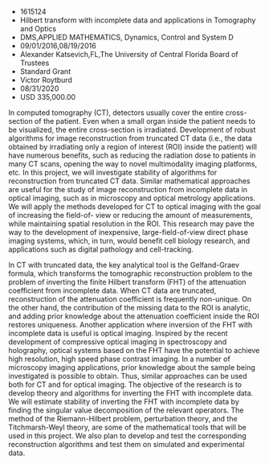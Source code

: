
* 1615124
* Hilbert transform with incomplete data and applications in Tomography and Optics
* DMS,APPLIED MATHEMATICS, Dynamics, Control and System D
* 09/01/2016,08/19/2016
* Alexander Katsevich,FL,The University of Central Florida Board of Trustees
* Standard Grant
* Victor Roytburd
* 08/31/2020
* USD 335,000.00

In computed tomography (CT), detectors usually cover the entire cross-section of
the patient. Even when a small organ inside the patient needs to be visualized,
the entire cross-section is irradiated. Development of robust algorithms for
image reconstruction from truncated CT data (i.e., the data obtained by
irradiating only a region of interest (ROI) inside the patient) will have
numerous benefits, such as reducing the radiation dose to patients in many CT
scans, opening the way to novel multimodality imaging platforms, etc. In this
project, we will investigate stability of algorithms for reconstruction from
truncated CT data. Similar mathematical approaches are useful for the study of
image reconstruction from incomplete data in optical imaging, such as in
microscopy and optical metrology applications. We will apply the methods
developed for CT to optical imaging with the goal of increasing the field-of-
view or reducing the amount of measurements, while maintaining spatial
resolution in the ROI. This research may pave the way to the development of
inexpensive, large-field-of-view direct phase imaging systems, which, in turn,
would benefit cell biology research, and applications such as digital pathology
and cell-tracking.

In CT with truncated data, the key analytical tool is the Gelfand-Graev formula,
which transforms the tomographic reconstruction problem to the problem of
inverting the finite Hilbert transform (FHT) of the attenuation coefficient from
incomplete data. When CT data are truncated, reconstruction of the attenuation
coefficient is frequently non-unique. On the other hand, the contribution of the
missing data to the ROI is analytic, and adding prior knowledge about the
attenuation coefficient inside the ROI restores uniqueness. Another application
where inversion of the FHT with incomplete data is useful is optical imaging.
Inspired by the recent development of compressive optical imaging in
spectroscopy and holography, optical systems based on the FHT have the potential
to achieve high resolution, high speed phase contrast imaging. In a number of
microscopy imaging applications, prior knowledge about the sample being
investigated is possible to obtain. Thus, similar approaches can be used both
for CT and for optical imaging. The objective of the research is to develop
theory and algorithms for inverting the FHT with incomplete data. We will
estimate stability of inverting the FHT with incomplete data by finding the
singular value decomposition of the relevant operators. The method of the
Riemann-Hilbert problem, perturbation theory, and the Titchmarsh-Weyl theory,
are some of the mathematical tools that will be used in this project. We also
plan to develop and test the corresponding reconstruction algorithms and test
them on simulated and experimental data.
